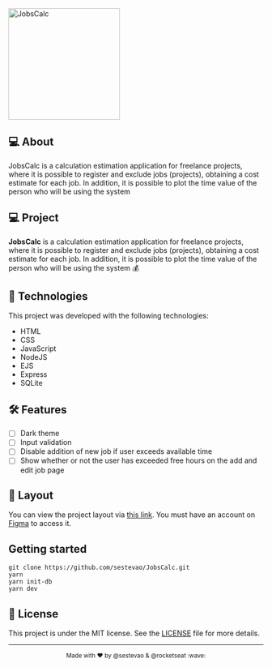 <img alt="JobsCalc" title="JobsCalc" src="https://i.imgur.com/Veqm7Gh.png" width="220px" />

## 💻 About

JobsCalc is a calculation estimation application for freelance projects, where it is possible to register and exclude jobs (projects), obtaining a cost estimate for each job. In addition, it is possible to plot the time value of the person who will be using the system

## 💻 Project

**JobsCalc** is a calculation estimation application for freelance projects, where it is possible to register and exclude jobs (projects), obtaining a cost estimate for each job. In addition, it is possible to plot the time value of the person who will be using the system 💰

## 🧪 Technologies

This project was developed with the following technologies:

- HTML
- CSS
- JavaScript
- NodeJS
- EJS
- Express
- SQLite

## 🛠️ Features

- [ ] Dark theme
- [ ] Input validation
- [ ] Disable addition of new job if user exceeds available time
- [ ] Show whether or not the user has exceeded free hours on the add and edit job page

## 🔖 Layout

You can view the project layout via [this link](https://www.figma.com/file/s4fytPFbDiSkv4GPSfKaLE/Jobs-Planning). You must have an account on [Figma](https://figma.com) to access it.

## Getting started

```
git clone https://github.com/sestevao/JobsCalc.git
yarn
yarn init-db
yarn dev
```

## :memo: License

This project is under the MIT license. See the [LICENSE](.github/LICENSE.md) file for more details.

---

<p align="center"><sub>Made with ♥ by @sestevao & @rocketseat :wave:</sub></p>
